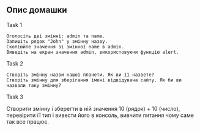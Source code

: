 ## Опис домашки

Task 1

    Оголосіть дві змінні: admin та name.
    Запишіть рядок "John" у змінну назву.
    Скопіюйте значення зі змінної name в admin.
    Виведіть на екран значення admin, використовуючи функцію alert.

Task 2

    Створіть змінну назви нашої планети. Як ви її назвете?
    Створіть змінну для зберігання імені відвідувача сайту. Як би ви назвали таку змінну?

Task 3

Створити змінну і зберегти в ній значення 10 (рядок) + 10 (число), перевірити її тип і вивести його в консоль, вивчити питання чому саме так все працює.
